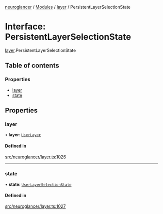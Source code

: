 [neuroglancer](../README.md) / [Modules](../modules.md) / [layer](../modules/layer.md) / PersistentLayerSelectionState

# Interface: PersistentLayerSelectionState

[layer](../modules/layer.md).PersistentLayerSelectionState

## Table of contents

### Properties

- [layer](layer.PersistentLayerSelectionState.md#layer)
- [state](layer.PersistentLayerSelectionState.md#state)

## Properties

### layer

• **layer**: [`UserLayer`](../classes/layer.UserLayer.md)

#### Defined in

[src/neuroglancer/layer.ts:1026](https://github.com/ActiveBrainAtlas2/neuroglancer/blob/b9eb98e6/src/neuroglancer/layer.ts#L1026)

___

### state

• **state**: [`UserLayerSelectionState`](layer.UserLayerSelectionState.md)

#### Defined in

[src/neuroglancer/layer.ts:1027](https://github.com/ActiveBrainAtlas2/neuroglancer/blob/b9eb98e6/src/neuroglancer/layer.ts#L1027)
